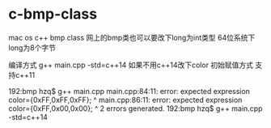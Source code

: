 # c-bmp-class
mac os c++ bmp class
网上的bmp类也可以要改下long为int类型
64位系统下long为8个字节

编译方式 g++ main.cpp -std=c++14
如果不用c++14改下color 初始赋值方式 支持c++11

192:bmp hzq$ g++ main.cpp
main.cpp:84:11: error: expected expression
    color={0xFF,0xFF,0xFF};
          ^
main.cpp:86:11: error: expected expression
    color={0xFF,0x00,0x00};
          ^
2 errors generated.
192:bmp hzq$ g++ main.cpp -std=c++14
